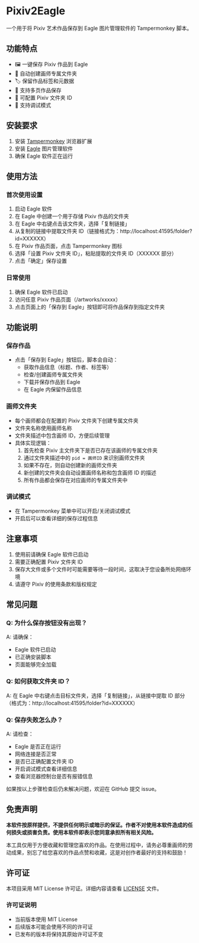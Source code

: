 # Pixiv2Eagle

一个用于将 Pixiv 艺术作品保存到 Eagle 图片管理软件的 Tampermonkey 脚本。

## 功能特点

- 🖼️ 一键保存 Pixiv 作品到 Eagle
- 📁 自动创建画师专属文件夹
- 🏷️ 保留作品标签和元数据
- 📄 支持多页作品保存
- 🔧 可配置 Pixiv 文件夹 ID
- 🐛 支持调试模式

## 安装要求

1. 安装 [Tampermonkey](https://www.tampermonkey.net/) 浏览器扩展
2. 安装 [Eagle](https://eagle.cool/) 图片管理软件
3. 确保 Eagle 软件正在运行

## 使用方法

### 首次使用设置
1. 启动 Eagle 软件
2. 在 Eagle 中创建一个用于存储 Pixiv 作品的文件夹
3. 在 Eagle 中右键点击该文件夹，选择「复制链接」
4. 从复制的链接中提取文件夹 ID（链接格式为：http://localhost:41595/folder?id=XXXXXX）
5. 在 Pixiv 作品页面，点击 Tampermonkey 图标
6. 选择「设置 Pixiv 文件夹 ID」，粘贴提取的文件夹 ID（XXXXXX 部分）
7. 点击「确定」保存设置

### 日常使用
1. 确保 Eagle 软件已启动
2. 访问任意 Pixiv 作品页面（/artworks/xxxxx）
3. 点击页面上的「保存到 Eagle」按钮即可将作品保存到指定文件夹

## 功能说明

### 保存作品
- 点击「保存到 Eagle」按钮后，脚本会自动：
  - 获取作品信息（标题、作者、标签等）
  - 检查/创建画师专属文件夹
  - 下载并保存作品到 Eagle
  - 在 Eagle 内保留作品信息

### 画师文件夹
- 每个画师都会在配置的 Pixiv 文件夹下创建专属文件夹
- 文件夹名称使用画师名称
- 文件夹描述中包含画师 ID，方便后续管理
- 具体实现逻辑：
  1. 首先检查 Pixiv 主文件夹下是否已存在该画师的专属文件夹
  2. 通过文件夹描述中的 `pid = 画师ID` 来识别画师文件夹
  3. 如果不存在，则自动创建新的画师文件夹
  4. 新创建的文件夹会自动设置画师名称和包含画师 ID 的描述
  5. 所有作品都会保存在对应画师的专属文件夹中

### 调试模式
- 在 Tampermonkey 菜单中可以开启/关闭调试模式
- 开启后可以查看详细的保存过程信息

## 注意事项

1. 使用前请确保 Eagle 软件已启动
2. 需要正确配置 Pixiv 文件夹 ID
3. 保存大文件或多个文件时可能需要等待一段时间，这取决于您设备所处网络环境
4. 请遵守 Pixiv 的使用条款和版权规定

## 常见问题

### Q: 为什么保存按钮没有出现？
A: 请确保：
- Eagle 软件已启动
- 已正确安装脚本
- 页面能够完全加载

### Q: 如何获取文件夹 ID？
A: 在 Eagle 中右键点击目标文件夹，选择「复制链接」，从链接中提取 ID 部分（格式为：http://localhost:41595/folder?id=XXXXXX）

### Q: 保存失败怎么办？
A: 请检查：
- Eagle 是否正在运行
- 网络连接是否正常
- 是否已正确配置文件夹 ID
- 开启调试模式查看详细信息
- 查看浏览器控制台是否有报错信息

如果按以上步骤检查后仍未解决问题，欢迎在 GitHub 提交 issue。

## 免责声明

**本软件按原样提供，不提供任何明示或暗示的保证。作者不对使用本软件造成的任何损失或损害负责。使用本软件即表示您同意承担所有相关风险。**

本工具仅用于方便收藏和管理您喜欢的作品。在使用过程中，请务必尊重画师的劳动成果，别忘了给您喜欢的作品点赞和收藏，这是对创作者最好的支持和鼓励！

## 许可证

本项目采用 MIT License 许可证。详细内容请查看 [LICENSE](LICENSE) 文件。

### 许可证说明
- 当前版本使用 MIT License
- 后续版本可能会使用不同的许可证
- 已发布的版本将保持其原始许可证不变
